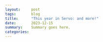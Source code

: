 ```yaml
---
layout:     post
tags:       blog
title:      "This year in Servo: and more!"
date:       2023-12-15
summary:    Summary goes here.
categories:
---
```


<!--
pull requests
- 2023: 1042 = 41*25+17 https://github.com/servo/servo/pulls?page=42&q=is%3Apr+is%3Amerged+sort%3Aupdated-desc
- 2022: 223 https://www.azabani.com/talks/2023-06-05-servo-2023/#5

commits
- 2023: 2485 (git log --pretty=format:$'%h\t%cd' | rg ' 2023 ' | wc -l)
- 2022: 523 (git log --pretty=format:$'%h\t%cd' | rg ' 2022 ' | wc -l)

wpt
- oldest newest (newest legacy)
- 63.4 79.2 (83.2) CSS2 focus
- 80.3 94.6 (44.6) abspos
- 65.5 74.4 (81.1) box-display
- 17.5 82.2 (53.9) floats
- 18.1 73.3 (68.2) floats-clear
- 51.2 61.5 (86.4) linebox
- 67.5 80.7 (90.6) margin-padding-clear
- 71.7 78.1 (87.5) normal-flow
- 77.7 87.6 (81.1) positioning
- 49.2 62.3 (60.5) CSSOM
- 34.1 48.4 (44.0) CSS Position
- 39.2 49.5 (52.0) CSS Flexbox
- 51.2 62.0 (63.9) CSS
- 49.2 55.5 (58.0) WPT

oldest 2023	newest 2023	delta oldest	legacy layout	delta legacy	suite
17.5	82.2	64.7	53.9	28.3	floats
18.1	73.3	55.2	68.2	5.1	floats-clear
63.4	79.2	15.8	83.2	-4.0	CSS2 focus
80.3	94.6	14.3	44.6	50.0	abspos
34.1	48.4	14.3	44.0	4.4	CSS Position
67.5	80.7	13.2	90.6	-9.9	margin-padding-clear
49.2	62.3	13.1	60.5	1.8	CSSOM
51.2	62.0	10.8	63.9	-1.9	CSS
51.2	61.5	10.3	86.4	-24.9	linebox
39.2	49.5	10.3	52.0	-2.5	CSS Flexbox
77.7	87.6	9.9	81.1	6.5	positioning
65.5	74.4	8.9	81.1	-6.7	box-display
71.7	78.1	6.4	87.5	-9.4	normal-flow
49.2	55.5	6.3	58.0	-2.5	WPT

contributors
- excluding stylo backports
    - https://github.com/servo/servo/pulls?q=backport+several+style+changes+from+gecko
    - https://github.com/servo/servo/pull/30770.patch
    - https://github.com/servo/servo/pull/30748.patch
    - https://github.com/servo/servo/pull/30692.patch
    - https://github.com/servo/servo/pull/30681.patch
    - https://github.com/servo/servo/pull/30646.patch
    - https://github.com/servo/servo/pull/30421.patch
    - https://github.com/servo/servo/pull/30108.patch
    - https://github.com/servo/servo/pull/30104.patch - squashed
    - https://github.com/servo/servo/pull/30099.patch - squashed
    - https://github.com/servo/servo/pull/29848.patch - squashed
    - https://github.com/servo/servo/pull/29816.patch - squashed
    - https://github.com/servo/servo/pull/29772.patch - squashed
    - https://github.com/servo/servo/pull/29748.patch - squashed

$ set -- https://github.com/servo/servo/pull/30770.patch https://github.com/servo/servo/pull/30748.patch https://github.com/servo/servo/pull/30692.patch https://github.com/servo/servo/pull/30681.patch https://github.com/servo/servo/pull/30646.patch https://github.com/servo/servo/pull/30421.patch https://github.com/servo/servo/pull/30108.patch

## attempt 1

get commit hashes out of github mbox patch
$ ( set -euo pipefail; for i; do curl -fsSL "$i" | rg '^From [0-9a-f]{40} Mon Sep 17 00:00:00 2001$'; done | tee stylo | wc -l )
561

filter those hashes out of the 2023 commit history
$ git log --pretty=format:$'%H\t%cd\t%cE\t%aE\t%s' | rg ' 2023 ' | rg -v '^('"$(printf \%s "$(< stylo cut -d' ' -f2)" | tr \\n '|')"')\t' | wc -l
2485

unfortunately that didn’t do anything, because the commit hashes change when landed
$ git log --pretty=format:$'%H\t%cd\t%cE\t%aE\t%s' | rg ' 2023 ' | wc -l
2485

## attempt 2

download github mbox patches in advance
$ ( set -euo pipefail; for i; do printf \%s\\n "$i"; curl -fsSLO "$i"; done )

experimentally double-check what characters need to be escaped for ripgrep
$ echo \< | rg \<
$ echo \> | rg \>
$ echo \# | rg \#
$ echo \% | rg \%
$ echo \= | rg \=
$ echo \! | rg \!
$ ( set -euo pipefail; for i; do i=${i##*/}; i=${i%.patch}
    < $i.patch sed -En '/^Subject: \[PATCH [0-9]+\/[0-9]+\] (.*)$/{s//\1/;p;}' | tr -d 'a-zA-Z0-9 :,`'\''\n<>/_@"#%=!-'; done | sed 's/./&\n/g' | sort -u | tr -d \\n; echo )
()*+.[]{|}

find contiguous chunks of subject lines, checking that we have exactly one match each time
$ ( set -euo pipefail; for i; do i=${i##*/}; i=${i%.patch}
    pretty=format:$'%H\t%cd\t%cE\t%aE\t%s'
    pattern=$(< $i.patch sed -En '/^Subject: \[PATCH [0-9]+\/[0-9]+\] (.*)$/{s//\1/;s/[]()*+.\[{|}^$\\]/\\&/g;s/^/^([^\\t]+\\t){4}/;s/$/.*/;p;}' | tac | tee /dev/null; : /dev/stderr)
    printf '#%s = %s matches\n' $i "$(git log --pretty="$pretty" | rg -Uc -- "$pattern")"; done )
#30770 = 1 matches
#30748 = 1 matches
#30692 = 1 matches
#30681 = 1 matches
#30646 = 1 matches
#30421 = 1 matches
#30108 = 1 matches

find contiguous chunks of subject lines, saving the commit hashes to a file
$ ( set -euo pipefail; for i; do i=${i##*/}; i=${i%.patch}
    pretty=format:$'%H\t%cd\t%cE\t%aE\t%s'
    pattern=$(< $i.patch sed -En '/^Subject: \[PATCH [0-9]+\/[0-9]+\] (.*)$/{s//\1/;s/[]()*+.\[{|}^$\\]/\\&/g;s/^/^([^\\t]+\\t){4}/;s/$/.*/;p;}' | tac | tee /dev/null; : /dev/stderr)
    git log --pretty="$pretty" | rg -U -- "$pattern"; done ) > stylo

check that the total commit count is still 561
$ wc -l stylo
561

count unique author emails, filtering those hashes out of the 2023 commit history
$ git log --pretty=format:$'%H\t%cd\t%cE\t%aE' | rg ' 2023 ' | rg -v '^('"$(printf \%s "$(cat stylo)" | tr \\n '|')"')\t' | cut -f4 | sort | uniq -c | sort -rn
    424 infra@servo.org
    321 49699333+dependabot[bot]@users.noreply.github.com
    261 mrobinson@igalia.com
    189 obrufau@igalia.com
    141 emilio@crisal.io
     89 16504129+sagudev@users.noreply.github.com
     72 dazabani@igalia.com
     54 josh+wptsync@joshmatthews.net
     32 josh@joshmatthews.net
     23 pu.stshine@gmail.com
     23 56165400+michaelgrigoryan25@users.noreply.github.com
     22 mukilan@igalia.com
     22 me@mukilan.in
     22 alextouchet@outlook.com
     19 atbrakhi@igalia.com
     14 32481905+servo-wpt-sync@users.noreply.github.com
     13 boris.chiou@gmail.com
     13 98276492+2shiori17@users.noreply.github.com
     10 delan@azabani.com
     10 cyb.ai.815@gmail.com
      9 85590273+EnnuiL@users.noreply.github.com
      8 mats@mozilla.com
      7 yuweiwu@pm.me
      7 yutaro.ono.418@gmail.com
      7 fabrice@desre.org
      6 jkew@mozilla.com
      5 emcdonough@mozilla.com
      5 alanxiao211@gmail.com
      4 tmg@fastmail.com
      4 rego@igalia.com
      4 mrobinson@webkit.org
      4 mh+mozilla@glandium.org
      4 johnsonac.3300@gmail.com
      3 mukilanthiagarajan@gmail.com
      3 i@yvt.jp
      3 federico@gnome.org
      3 fabrice@capyloon.org
      3 canaltinova@gmail.com
      2 tlin@mozilla.com
      2 ss77995ss@gmail.com
      2 soniasingla.1812@gmail.com
      2 paricbat@email.cz
      2 mwoodrow@mozilla.com
      2 mukilan.thiagarajan@gmail.com
      2 moonset20@gmail.com
      2 michelle@masterwayz.nl
      2 iversmage@gmail.com
      2 atbrakhi@gmail.com
      2 andreu@andreubotella.com
      2 94557773+atbrakhi@users.noreply.github.com
      2 12537668+MendyBerger@users.noreply.github.com
      2 120558797+captainhaddock18@users.noreply.github.com
      1 you@example.com
      1 yashsajwan12345@gmail.com
      1 tamird@gmail.com
      1 stransky@redhat.com
      1 spohl.mozilla.bugs@gmail.com
      1 requestdg@gmail.com
      1 reidswan@outlook.com
      1 phil.git@eden.net.nz
      1 pcwalton@mimiga.net
      1 nsilva@mozilla.com
      1 nipung271@gmail.com
      1 nico@nicoburns.com
      1 neia@ikeran.org
      1 mreschenberg@mozilla.com
      1 me@upsuper.org
      1 lamoure6@msu.edu
      1 ivan.ukhov@gmail.com
      1 hwopenharmony@gmail.com
      1 dvt.tnhn.krlbs@icloud.com
      1 coreyf@rwell.org
      1 cadubentzen@gmail.com
      1 bfreist@soundhound.com
      1 barret@brennie.ca
      1 91363480+joshua-holmes@users.noreply.github.com
      1 9028220+bc-universe@users.noreply.github.com
      1 68819302+obsidianical@users.noreply.github.com
      1 6543@obermui.de
      1 62263315+tipowol@users.noreply.github.com
      1 2792687+gterzian@users.noreply.github.com
      1 15304293+thesecretmaster@users.noreply.github.com
      1 13811862+thechampagne@users.noreply.github.com
      1 1322294+shanehandley@users.noreply.github.com
      1 110025628+varundhand@users.noreply.github.com

before mid-july, we landed patches with homu (bors-servo <infra@servo.org>), so we need to extract authors some other way
-->
